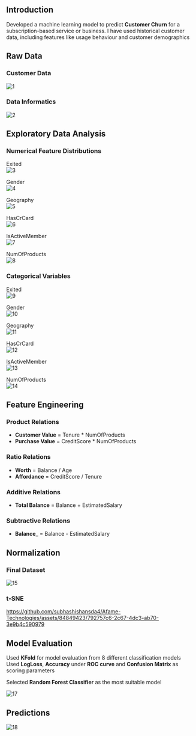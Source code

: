 ## Introduction
Developed a machine learning model to predict **Customer Churn** for a subscription-based service or business. I have used historical customer data, including features like usage behaviour and customer demographics

## Raw Data
### Customer Data
![1](https://github.com/subhashishansda4/Afame-Technologies/blob/main/data/df_.png)

### Data Informatics
![2](https://github.com/subhashishansda4/Afame-Technologies/blob/main/data/df_info.png)

## Exploratory Data Analysis
### Numerical Feature Distributions
Exited\
![3](https://github.com/subhashishansda4/Afame-Technologies/blob/main/plots/Exited-numerical.png)

Gender\
![4](https://github.com/subhashishansda4/Afame-Technologies/blob/main/plots/Gender-numerical.png)

Geography\
![5](https://github.com/subhashishansda4/Afame-Technologies/blob/main/plots/Geography-numerical.png)

HasCrCard\
![6](https://github.com/subhashishansda4/Afame-Technologies/blob/main/plots/HasCrCard-numerical.png)

IsActiveMember\
![7](https://github.com/subhashishansda4/Afame-Technologies/blob/main/plots/IsActiveMember-numerical.png)

NumOfProducts\
![8](https://github.com/subhashishansda4/Afame-Technologies/blob/main/plots/NumOfProducts-numerical.png)

### Categorical Variables
Exited\
![9](https://github.com/subhashishansda4/Afame-Technologies/blob/main/plots/Exited-categorical.png)

Gender\
![10](https://github.com/subhashishansda4/Afame-Technologies/blob/main/plots/Gender-categorical.png)

Geography\
![11](https://github.com/subhashishansda4/Afame-Technologies/blob/main/plots/Geography-categorical.png)

HasCrCard\
![12](https://github.com/subhashishansda4/Afame-Technologies/blob/main/plots/HasCrCard-categorical.png)

IsActiveMember\
![13](https://github.com/subhashishansda4/Afame-Technologies/blob/main/plots/IsActiveMember-categorical.png)

NumOfProducts\
![14](https://github.com/subhashishansda4/Afame-Technologies/blob/main/plots/NumOfProducts-categorical.png)

## Feature Engineering
### Product Relations
* **Customer Value** = Tenure * NumOfProducts
* **Purchase Value** = CreditScore * NumOfProducts

### Ratio Relations
* **Worth** = Balance / Age
* **Affordance** = CreditScore / Tenure

### Additive Relations
* **Total Balance** = Balance + EstimatedSalary

### Subtractive Relations
* **Balance_** = Balance - EstimatedSalary

## Normalization
### Final Dataset
![15](https://github.com/subhashishansda4/Afame-Technologies/blob/main/data/final_df_.png)

### t-SNE
https://github.com/subhashishansda4/Afame-Technologies/assets/84849423/792757c6-2c67-4dc3-ab70-3e9b4c590979

## Model Evaluation
Used **KFold** for model evaluation from 8 different classification models\
Used **LogLoss**, **Accuracy** under **ROC curve** and **Confusion Matrix** as scoring parameters

Selected **Random Forest Classifier** as the most suitable model

![17](https://github.com/subhashishansda4/Afame-Technologies/blob/main/data/metrics_df_.png)

## Predictions
![18](https://github.com/subhashishansda4/Afame-Technologies/blob/main/plots/Predicted-Heatmaps.png)








